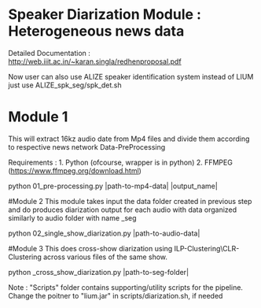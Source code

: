 # Speaker Diarization Module : Heterogeneous news data

Detailed Documentation : http://web.iiit.ac.in/~karan.singla/redhenproposal.pdf

Now user can also use ALIZE speaker identification system instead of LIUM 
just use ALIZE_spk_seg/spk_det.sh


# Module 1
This will extract 16kz audio date from Mp4 files and divide them according to respective news network
Data-PreProcessing

Requirements :
     1. Python (ofcourse, wrapper is in python)
     2. FFMPEG (https://www.ffmpeg.org/download.html)

python 01_pre-processing.py |path-to-mp4-data| |output_name|

#Module 2
This module takes input the data folder created in previous step and do produces diarization output for each audio with data organized similarly to audio folder with name <inp>_seg

python 02_single_show_diarization.py |path-to-audio-data|

#Module 3
This does cross-show diarization using ILP-Clustering\CLR-Clustering across various files of the same show.

python _cross_show_diarization.py |path-to-seg-folder|

Note :
"Scripts" folder contains supporting/utility scripts for the pipeline.
Change the poitner to "lium.jar" in scripts/diarization.sh, if needed

